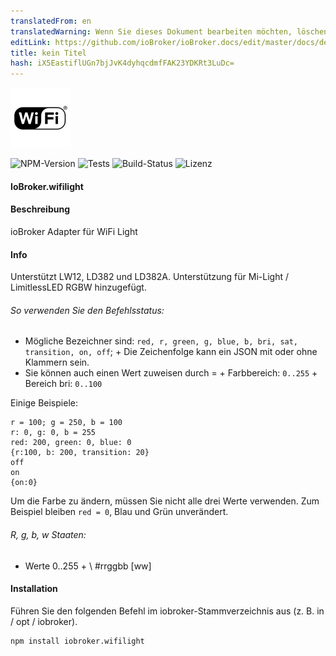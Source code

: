 ```yaml
---
translatedFrom: en
translatedWarning: Wenn Sie dieses Dokument bearbeiten möchten, löschen Sie bitte das Feld "translationsFrom". Andernfalls wird dieses Dokument automatisch erneut übersetzt
editLink: https://github.com/ioBroker/ioBroker.docs/edit/master/docs/de/adapterref/iobroker.wifilight/README.md
title: kein Titel
hash: iX5EastiflUGn7bjJvK4dyhqcdmfFAK23YDKRt3LuDc=
---
```

![Logo](../../../en/adapterref/iobroker.wifilight/admin/wifilight.png)

![NPM-Version](http://img.shields.io/npm/v/iobroker.wifilight.svg)
![Tests](http://img.shields.io/travis/soef/ioBroker.wifilight/master.svg)
![Build-Status](https://ci.appveyor.com/api/projects/status/2hvs4fvfms7xhmnw?svg=true)
![Lizenz](https://img.shields.io/badge/license-MIT-blue.svg?style=flat)

#### IoBroker.wifilight
#### Beschreibung
ioBroker Adapter für WiFi Light

#### Info
Unterstützt LW12, LD382 und LD382A.
Unterstützung für Mi-Light / LimitlessLED RGBW hinzugefügt.

###### So verwenden Sie den Befehlsstatus:
+ Mögliche Bezeichner sind: `red, r, green, g, blue, b, bri, sat, transition, on, off`; + Die Zeichenfolge kann ein JSON mit oder ohne Klammern sein.
+ Sie können auch einen Wert zuweisen durch = + Farbbereich: ```0..255``` + Bereich bri: ``0..100``

Einige Beispiele:

```
r = 100; g = 250, b = 100
r: 0, g: 0, b = 255
red: 200, green: 0, blue: 0
{r:100, b: 200, transition: 20}
off
on
{on:0}
```

Um die Farbe zu ändern, müssen Sie nicht alle drei Werte verwenden.
Zum Beispiel bleiben ``` red = 0 ```, Blau und Grün unverändert.

###### R, g, b, w Staaten:
+ Werte 0..255 + \ #rrggbb [ww]

#### Installation
Führen Sie den folgenden Befehl im iobroker-Stammverzeichnis aus (z. B. in / opt / iobroker).

```
npm install iobroker.wifilight
```

<!--

## License
The MIT License (MIT)

Copyright (c) 2016 soef <soef@gmx.net>

Permission is hereby granted, free of charge, to any person obtaining a copy
of this software and associated documentation files (the "Software"), to deal
in the Software without restriction, including without limitation the rights
to use, copy, modify, merge, publish, distribute, sublicense, and/or sell
copies of the Software, and to permit persons to whom the Software is
furnished to do so, subject to the following conditions:

The above copyright notice and this permission notice shall be included in
all copies or substantial portions of the Software.

THE SOFTWARE IS PROVIDED "AS IS", WITHOUT WARRANTY OF ANY KIND, EXPRESS OR
IMPLIED, INCLUDING BUT NOT LIMITED TO THE WARRANTIES OF MERCHANTABILITY,
FITNESS FOR A PARTICULAR PURPOSE AND NONINFRINGEMENT. IN NO EVENT SHALL THE
AUTHORS OR COPYRIGHT HOLDERS BE LIABLE FOR ANY CLAIM, DAMAGES OR OTHER
LIABILITY, WHETHER IN AN ACTION OF CONTRACT, TORT OR OTHERWISE, ARISING FROM,
OUT OF OR IN CONNECTION WITH THE SOFTWARE OR THE USE OR OTHER DEALINGS IN
THE SOFTWARE.
-->